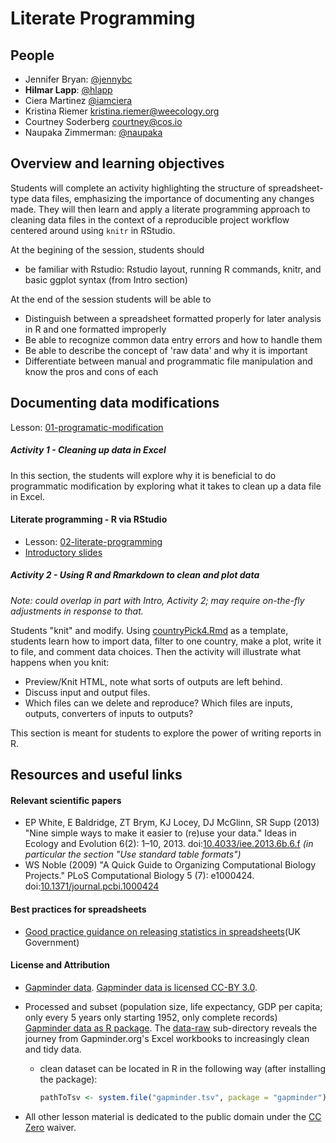 # Literate Programming

## People

-  Jennifer Bryan: [@jennybc]
-  **Hilmar Lapp**: [@hlapp]
-  Ciera Martinez [@iamciera]
-  Kristina Riemer kristina.riemer@weecology.org
-  Courtney Soderberg courtney@cos.io
-  Naupaka Zimmerman: [@naupaka]

## Overview and learning objectives

Students will complete an activity highlighting the structure of
spreadsheet-type data files, emphasizing the importance of documenting
any changes made. They will then learn and apply a literate
programming approach to cleaning data files in the context of a
reproducible project workflow centered around using `knitr` in
RStudio.

At the begining of the session, students should

- be familiar with Rstudio: Rstudio layout, running R commands, knitr,
  and basic ggplot syntax (from Intro section)

At the end of the session students will be able to

- Distinguish between a spreadsheet formatted properly for later
  analysis in R and one formatted improperly
- Be able to recognize common data entry errors and how to handle them
- Be able to describe the concept of 'raw data' and why it is important
- Differentiate between manual and programmatic file manipulation and
  know the pros and cons of each

## Documenting data modifications

Lesson: [01-programatic-modification](01-documenting-data-modification.md)

##### Activity 1 - Cleaning up data in Excel

In this section, the students will explore why it is beneficial to do
programmatic modification by exploring what it takes to clean up a
data file in Excel.

#### Literate programming - R via RStudio 

* Lesson: [02-literate-programming](02-literate-programming.md)
* [Introductory slides](slides/lit-prog-slides)

##### Activity 2 - Using R and Rmarkdown to clean and plot data

*Note: could overlap in part with Intro, Activity 2; may require
  on-the-fly adjustments in response to that.*

Students "knit" and modify. Using
[countryPick4.Rmd](files/lit-prog/countryPick4.Rmd) as a template,
students learn how to import data, filter to one country, make a plot,
write it to file, and comment data choices.  Then the activity will
illustrate what happens when you knit:
- Preview/Knit HTML, note what sorts of outputs are left behind.
- Discuss input and output files.
- Which files can we delete and reproduce? Which files are inputs,
  outputs, converters of inputs to outputs?

This section is meant for students to explore the power of writing
reports in R.


## Resources and useful links

#### Relevant scientific papers

- EP White, E Baldridge, ZT Brym, KJ Locey, DJ McGlinn, SR
  Supp (2013) "Nine simple ways to make it easier to (re)use your
  data." Ideas in Ecology and Evolution 6(2):
  1–10, 2013. doi:[10.4033/iee.2013.6b.6.f] _(in particular the
  section "Use standard table formats")_
- WS Noble (2009) "A Quick Guide to Organizing
  Computational Biology Projects." PLoS Computational Biology 5 (7):
  e1000424. doi:[10.1371/journal.pcbi.1000424]

#### Best practices for spreadsheets

- [Good practice guidance on releasing statistics in spreadsheets](UK Government)

#### License and Attribution

- [Gapminder data](http://www.gapminder.org/data/). [Gapminder data is licensed CC-BY 3.0](https://docs.google.com/document/pub?id=1POd-pBMc5vDXAmxrpGjPLaCSDSWuxX6FLQgq5DhlUhM#h.ul2gu2-uwathz).
- Processed and subset (population size, life expectancy, GDP per
  capita; only every 5 years only starting 1952, only complete records)
  [Gapminder data as R package](https://github.com/jennybc/gapminder). The [data-raw](https://github.com/jennybc/gapminder/tree/master/data-raw) sub-directory reveals the journey from Gapminder.org's Excel workbooks to increasingly clean and tidy data.
    - clean dataset can be located in R in the following way (after
      installing the package):

        ```R
        pathToTsv <- system.file("gapminder.tsv", package = "gapminder")
        ```

- All other lesson material is dedicated to the public domain under
  the [CC Zero] waiver.


[@jennybc]: http://github.com/jennybc
[@hlapp]: http://github.com/hlapp
[@iamciera]: http://github.com/iamciera
[@naupaka]: http://github.com/naupaka
[File Naming Conventions & Best Practices]: http://researchdata.library.ubc.ca/organize
[File Format Considerations]: http://researchdata.library.ubc.ca/format/
[List of filename extensions]: http://en.wikipedia.org/wiki/List_of_file_formats
[ISO 8601 standard for dates]: http://en.wikipedia.org/wiki/ISO_8601
[Good practice guidance on releasing statistics in spreadsheets]: https://gss.civilservice.gov.uk/wp-content/uploads/2012/12/Releasing-statistics-in-spreadsheets-Good-practice-guidance.pdf
[10.4033/iee.2013.6b.6.f]: http://dx.doi.org/10.4033/iee.2013.6b.6.f
[10.1371/journal.pcbi.1000424]: http://dx.doi.org/10.1371/journal.pcbi.1000424
[CC Zero]: https://creativecommons.org/publicdomain/zero/1.0/
